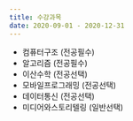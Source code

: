 ```yaml
---
title: 수강과목
date: 2020-09-01 - 2020-12-31
---
```


- 컴퓨터구조 (전공필수)
- 알고리즘 (전공필수)
- 이산수학 (전공선택)
- 모바일프로그래밍 (전공선택)
- 데이터통신 (전공선택)
- 미디어와스토리텔링 (일반선택)